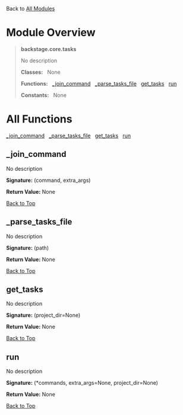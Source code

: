 Back to [All Modules](https://github.com/pyrustic/backstage/blob/master/docs/modules/README.md#readme)

# Module Overview

> **backstage.core.tasks**
> 
> No description
>
> **Classes:** &nbsp; None
>
> **Functions:** &nbsp; [\_join\_command](#_join_command) &nbsp; [\_parse\_tasks\_file](#_parse_tasks_file) &nbsp; [get\_tasks](#get_tasks) &nbsp; [run](#run)
>
> **Constants:** &nbsp; None

# All Functions
[\_join\_command](#_join_command) &nbsp; [\_parse\_tasks\_file](#_parse_tasks_file) &nbsp; [get\_tasks](#get_tasks) &nbsp; [run](#run)

## \_join\_command
No description



**Signature:** (command, extra\_args)



**Return Value:** None

[Back to Top](#module-overview)


## \_parse\_tasks\_file
No description



**Signature:** (path)



**Return Value:** None

[Back to Top](#module-overview)


## get\_tasks
No description



**Signature:** (project\_dir=None)



**Return Value:** None

[Back to Top](#module-overview)


## run
No description



**Signature:** (\*commands, extra\_args=None, project\_dir=None)



**Return Value:** None

[Back to Top](#module-overview)


